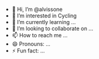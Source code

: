 - 👋 Hi, I’m @alvissone
- 👀 I’m interested in Cycling
- 🌱 I’m currently learning ...
- 💞️ I’m looking to collaborate on ...
- 📫 How to reach me ...
- 😄 Pronouns: ...
- ⚡ Fun fact: ...

<!---
alvissone/alvissone is a ✨ special ✨ repository because its `README.md` (this file) appears on your GitHub profile.
You can click the Preview link to take a look at your changes.
--->
